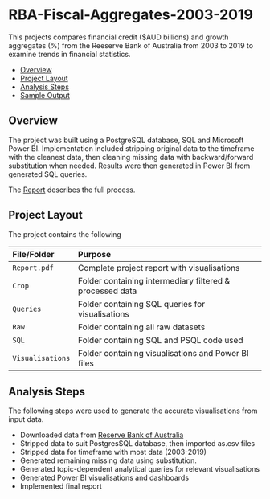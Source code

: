 # RBA-Fiscal-Aggregates-2003-2019
This projects compares financial credit ($AUD billions) and growth aggregates (%) from the Reeserve Bank of Australia from 2003 to 2019 to examine trends in financial statistics.

-   [Overview](#overview)
-   [Project Layout](#project-layout)
-   [Analysis Steps](#analysis-steps)
-   [Sample Output](#sample-output)

## Overview
The project was built using a PostgreSQL database, SQL and Microsoft Power BI. Implementation included stripping original data to the timeframe with the cleanest data, then cleaning missing data with backward/forward substitution when needed. Results were then generated in Power BI from generated SQL queries.

The [Report](./Report.pdf) describes the full process.


## Project Layout
The project contains the following

| File/Folder                           | Purpose                                                    |
| :------------------------------------ | :----------------------------------------------------------|
| `Report.pdf`                          | Complete project report with visualisations                |
| `Crop`                                | Folder containing intermediary filtered & processed data   |
| `Queries`                             | Folder containing SQL queries for visualisations           |
| `Raw`                                 | Folder containing all raw datasets                         |
| `SQL`                                 | Folder containing SQL and PSQL code used                   |
| `Visualisations`                      | Folder containing visualisations and Power BI files        |

## Analysis Steps
The following steps were used to generate the accurate visualisations from input data.

-   Downloaded data from [Reserve Bank of Australia](https://www.rba.gov.au/statistics/tables/)
-   Stripped data to suit PostgresSQL database, then imported as.csv files
-   Stripped data for timeframe with most data (2003-2019)
-   Generated remaining missing data using substitution.
-   Generated topic-dependent analytical queries for relevant visualisations
-   Generated Power BI visualisations and dashboards
-   Implemented final report




